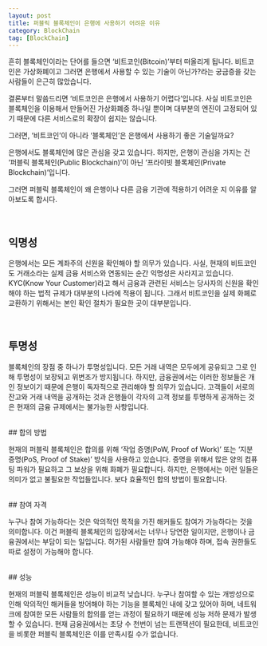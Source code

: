 ```yaml
---
layout: post
title: 퍼블릭 블록체인이 은행에 사용하기 어려운 이유
category: BlockChain
tag: [BlockChain]
---
```


흔히 블록체인이라는 단어를 들으면 ‘비트코인(Bitcoin)’부터 떠올리게 됩니다.
비트코인은 가상화폐이고 그러면 은행에서 사용할 수 있는 기술이 아닌가?라는
궁금증을 갖는 사람들이 은근히 많았습니다.

결론부터 말씀드리면 ‘비트코인은 은행에서 사용하기 어렵다’입니다.
사실 비트코인은 블록체인을 이용해서 만들어진 가상화폐중 하나일 뿐이며 대부분의 엔진이
 고정되어 있기 때문에 다른 서비스로의 확장이 쉽지는 않습니다.

그러면, ‘비트코인’이 아니라 ‘블록체인’은 은행에서 사용하기 좋은 기술일까요?

은행에서도 블록체인에 많은 관심을 갖고 있습니다. 하지만, 은행이 관심을 가지는 건
‘퍼블릭 블록체인(Public Blockchain)’이 아닌 ‘프라이빗 블록체인(Private Blockchain)’입니다.

그러면 퍼블릭 블록체인이 왜 은행이나 다른 금융 기관에 적용하기 어려운 지 이유를 알아보도록 합시다.


<br>

## 익명성

은행에서는 모든 계좌주의 신원을 확인해야 할 의무가 있습니다. 사실, 현재의 비트코인도
거래소라는 실제 금융 서비스와 연동되는 순간 익명성은 사라지고 있습니다. KYC(Know Your Customer)라고
해서 금융과 관련된 서비스는 당사자의 신원을 확인해야 하는 법적 규제가 대부분의 나라에 적용이 됩니다.
그래서 비트코인을 실제 화폐로 교환하기 위해서는 본인 확인 절차가 필요한 곳이 대부분입니다.


<br>

## 투명성

블록체인의 장점 중 하나가 투명성입니다. 모든 거래 내역은 모두에게 공유되고 그로 인해
투명성이 보장되고 위변조가 방지됩니다. 하지만, 금융권에서는 이러한 정보들은 개인 정보이기
때문에 은행이 독자적으로 관리해야 할 의무가 있습니다. 고객들이 서로의 잔고와 거래 내역을
공개하는 것과 은행들이 각자의 고객 정보를 투명하게 공개하는 것은 현재의 금융 규제에서는 불가능한 사항입니다.


<br>
## 합의 방법

현재의 퍼블릭 블록체인은 합의를 위해 ‘작업 증명(PoW, Proof of Work)’ 또는
‘지분 증명(PoS, Proof of Stake)’ 방식을 사용하고 있습니다. 증명을 위해서 많은 양의
컴퓨팅 파워가 필요하고 그 보상을 위해 화폐가 필요합니다. 하지만, 은행에서는 이런 일들은
의미가 없고 불필요한 작업들입니다. 보다 효율적인 합의 방법이 필요합니다.


<br>
## 참여 자격

누구나 참여 가능하다는 것은 악의적인 목적을 가진 해커들도 참여가 가능하다는 것을 의미합니다.
이건 퍼블릭 블록체인의 입장에서는 너무나 당연한 일이지만, 은행이나 금융권에서는 부담이 되는 일입니다.
허가된 사람들만 참여 가능해야 하며, 접속 권한들도 따로 설정이 가능해야 합니다.


<br>
## 성능

현재의 퍼블릭 블록체인은 성능이 비교적 낮습니다. 누구나 참여할 수 있는 개방성으로 인해
악의적인 해커들을 방어해야 하는 기능을 블록체인 내에 갖고 있어야 하며, 네트워크에 참여한
모든 사람들의 합의를 얻는 과정이 필요하기 때문에 성능 저하 문제가 발생할 수 있습니다.
현재 금융권에서는 초당 수 천번이 넘는 트랜잭션이 필요한데, 비트코인을 비롯한 퍼블릭 블록체인은
이를 만족시킬 수가 없습니다.
